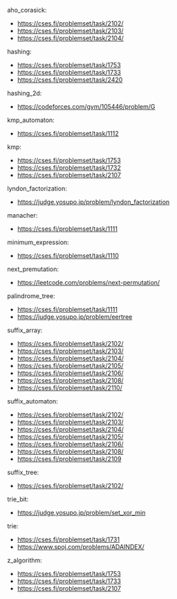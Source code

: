 aho_corasick:
- https://cses.fi/problemset/task/2102/
- https://cses.fi/problemset/task/2103/
- https://cses.fi/problemset/task/2104/

hashing:
- https://cses.fi/problemset/task/1753
- https://cses.fi/problemset/task/1733
- https://cses.fi/problemset/task/2420

hashing_2d:
- https://codeforces.com/gym/105446/problem/G

kmp_automaton:
- https://cses.fi/problemset/task/1112

kmp:
- https://cses.fi/problemset/task/1753 
- https://cses.fi/problemset/task/1732
- https://cses.fi/problemset/task/2107

lyndon_factorization:
- https://judge.yosupo.jp/problem/lyndon_factorization 

manacher:
- https://cses.fi/problemset/task/1111

minimum_expression:
- https://cses.fi/problemset/task/1110

next_premutation:
- https://leetcode.com/problems/next-permutation/ 

palindrome_tree:
- https://cses.fi/problemset/task/1111
- https://judge.yosupo.jp/problem/eertree 

suffix_array:
- https://cses.fi/problemset/task/2102/
- https://cses.fi/problemset/task/2103/
- https://cses.fi/problemset/task/2104/
- https://cses.fi/problemset/task/2105/
- https://cses.fi/problemset/task/2106/
- https://cses.fi/problemset/task/2108/
- https://cses.fi/problemset/task/2110/

suffix_automaton:
- https://cses.fi/problemset/task/2102/
- https://cses.fi/problemset/task/2103/
- https://cses.fi/problemset/task/2104/
- https://cses.fi/problemset/task/2105/
- https://cses.fi/problemset/task/2106/
- https://cses.fi/problemset/task/2108/
- https://cses.fi/problemset/task/2109

suffix_tree:
- https://cses.fi/problemset/task/2102/

trie_bit:
- https://judge.yosupo.jp/problem/set_xor_min

trie:
- https://cses.fi/problemset/task/1731
- https://www.spoj.com/problems/ADAINDEX/

z_algorithm:
- https://cses.fi/problemset/task/1753
- https://cses.fi/problemset/task/1733
- https://cses.fi/problemset/task/2107